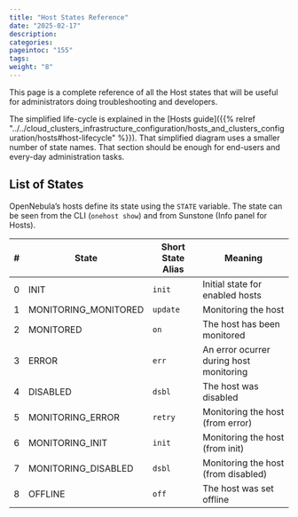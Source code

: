 ```yaml
---
title: "Host States Reference"
date: "2025-02-17"
description:
categories:
pageintoc: "155"
tags:
weight: "8"
---
```


<a id="host-states"></a>

<!--# Host States Reference -->

This page is a complete reference of all the Host states that will be useful for administrators doing troubleshooting and developers.

The simplified life-cycle is explained in the [Hosts guide]({{% relref "../../cloud_clusters_infrastructure_configuration/hosts_and_clusters_configuration/hosts#host-lifecycle" %}}). That simplified diagram uses a smaller number of state names. That section should be enough for end-users and every-day administration tasks.

## List of States

OpenNebula’s hosts define its state using the `STATE` variable. The state can be seen from the CLI (`onehost show`) and from Sunstone (Info panel for Hosts).

|   # | State                | Short State Alias   | Meaning                                 |
|-----|----------------------|---------------------|-----------------------------------------|
|   0 | INIT                 | `init`              | Initial state for enabled hosts         |
|   1 | MONITORING_MONITORED | `update`            | Monitoring the host                     |
|   2 | MONITORED            | `on`                | The host has been monitored             |
|   3 | ERROR                | `err`               | An error ocurrer during host monitoring |
|   4 | DISABLED             | `dsbl`              | The host was disabled                   |
|   5 | MONITORING_ERROR     | `retry`             | Monitoring the host (from error)        |
|   6 | MONITORING_INIT      | `init`              | Monitoring the host (from init)         |
|   7 | MONITORING_DISABLED  | `dsbl`              | Monitoring the host (from disabled)     |
|   8 | OFFLINE              | `off`               | The host was set offline                |
